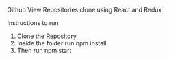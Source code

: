 Github View Repositories clone using React and Redux

Instructions to run

1. Clone the Repository
2. Inside the folder run npm install
3. Then run npm start
